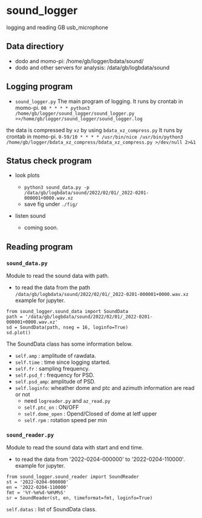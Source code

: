 sound_logger
===
logging and reading GB usb_microphone

## Data directiory
- dodo and momo-pi:
    /home/gb/logger/bdata/sound/
- dodo and other servers for analysis:
    /data/gb/logbdata/sound

## Logging program
- `sound_logger.py`
The main program of logging.
It runs by crontab in momo-pi.
`00 * * * * python3 /home/gb/logger/sound_logger/sound_logger.py >>/home/gb/logger/sound_logger/sound_logger.log`

the data is compressed by `xz` by using `bdata_xz_compress.py`
It runs by crontab in momo-pi.
`0-59/10 * * * * /usr/bin/nice /usr/bin/python3 /home/gb/logger/bdata_xz_compress/bdata_xz_compress.py >/dev/null 2>&1`

## Status check program
- look plots
    - `python3 sound_data.py -p /data/gb/logbdata/sound/2022/02/01/_2022-0201-000001+0000.wav.xz`
    - save fig under `./fig/`

- listen sound
    - coming soon.

## Reading program
### `sound_data.py`
Module to read the sound data with path.

- to read the data from the path `/data/gb/logbdata/sound/2022/02/01/_2022-0201-000001+0000.wav.xz`
example for jupyter.
```
from sound_logger.sound_data import SoundData
path = '/data/gb/logbdata/sound/2022/02/01/_2022-0201-000001+0000.wav.xz'
sd = SoundData(path, nseg = 16, loginfo=True)
sd.plot()
```

The SoundData class has some information below.
- `self.amp`    : amplitude of rawdata.
- `self.time`   : time since logging started.
- `self.fr`     : sampling frequency.
- `self.psd_f`  : frequency for PSD.
- `self.psd_amp`: amplitude of PSD.
- `self.loginfo`: wheather dome and ptc and azimuth information are read or not
    - need `logreader.py` and `az_read.py`
    - `self.ptc_on`    : ON/OFF
    - `self.dome_open` : Opend/Closed of dome at letf upper
    - `self.rpm`       : rotation speed per min

### `sound_reader.py`
Module to read the sound data with start and end time.

- to read the data from '2022-0204-000000' to '2022-0204-110000'.
example for jupyter.
```
from sound_logger.sound_reader import SoundReader
st = '2022-0204-000000'
en = '2022-0204-110000'
fmt = '%Y-%m%d-%H%M%S'
sr = SoundReader(st, en, timeformat=fmt, loginfo=True)
```
`self.datas` : list of SoundData class.